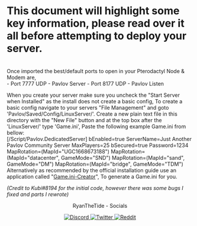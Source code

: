 <html>
<h1>This document will highlight some key information, please read over it all before attempting to deploy your server.</h1>
<br>
Once imported the best/default ports to open in your Pterodactyl Node & Modem are,
<br>
	- <stong>Port 7777 UDP</strong> - Pavlov Server
	- <stong>Port 8177 UDP</strong> - Pavlov Listen
	
When you create your server make sure you uncheck the "Start Server when Installed" as the install does not create a basic config,
To create a basic config navigate to your servers "File Management" and goto 'Pavlov/Saved/Config/LinuxServer/'.
Create a new plain text file in this directory with the "New File" button and at the top box after the 'LinuxServer/' type 'Game.ini',
Paste the following example Game.ini from bellow:
<br>
		[/Script/Pavlov.DedicatedServer]
		bEnabled=true
		ServerName=Just Another Pavlov Community Server
		MaxPlayers=25
		bSecured=true
		Password=1234
		MapRotation=(MapId="UGC1668673188")
		MapRotation=(MapId="datacenter", GameMode="SND")
		MapRotation=(MapId="sand", GameMode="DM")
		MapRotation=(MapId="bridge", GameMode="TDM")
<br>
Alternatively as recommended by the official installation guide use an application called "<a href="https://github.com/ToasterUwU/Pavlov-Game.ini-Creator">Game.ini-Creator</a>",
To generate a Game.ini for you.

<i>(Credit to Kubi#8194 for the initial code, however there was some bugs I fixed and parts I rewrote)</i>


<p align="center">
	RyanTheTide - Socials
</p>

<p align="center">
   <a href="https://discordapp.com/users/623410683689566208/">
   <img src="https://img.shields.io/badge/Discord-%232C2F33.svg?logo=discord" alt="Discord">
   </a>
   <a href="https://twitter.com/RyanTheTide">
   <img src="https://img.shields.io/badge/Twitter-%23657786.svg?logo=twitter" alt="Twitter">
   </a>
   <a href="https://www.reddit.com/user/ryanthetide/">
   <img src="https://img.shields.io/badge/Reddit-%23cee3f8.svg?logo=reddit" alt="Reddit">
   </a>
</p>
</html>
